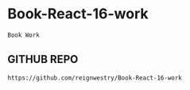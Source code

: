 # Book-React-16-work
    Book Work

## GITHUB REPO
    https://github.com/reignwestry/Book-React-16-work
    